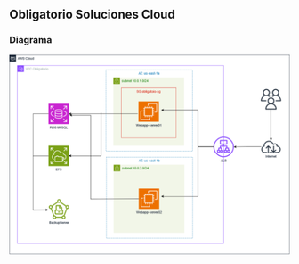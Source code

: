 ## Obligatorio Soluciones Cloud

### Diagrama

<p align = "center"> 
<img src = "Diagrama.png">
</p>
